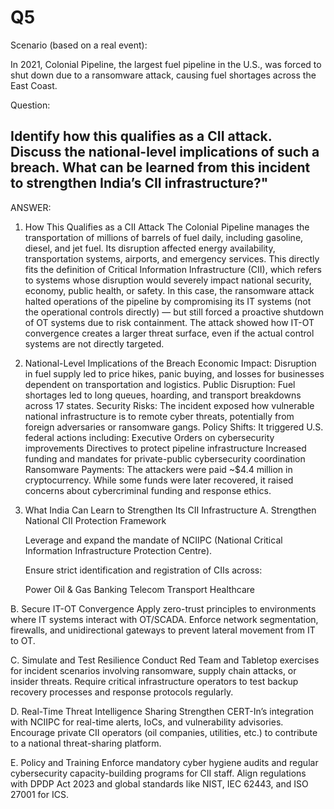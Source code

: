 # Q5
Scenario (based on a real event):

 In 2021, Colonial Pipeline, the largest fuel pipeline in the U.S., was forced to shut down due to a ransomware attack, causing fuel shortages across the East Coast.

Question:

Identify how this qualifies as a CII attack.
Discuss the national-level implications of such a breach.
What can be learned from this incident to strengthen India’s CII infrastructure?"
-----------------------------------------------------------------------------------------------------------------

ANSWER:

 1. How This Qualifies as a CII Attack
    The Colonial Pipeline manages the transportation of millions of barrels of fuel daily, including gasoline, diesel, and jet fuel.
    Its disruption affected energy availability, transportation systems, airports, and emergency services.
    This directly fits the definition of Critical Information Infrastructure (CII), which refers to systems whose disruption would severely impact national security, economy, public health, or safety.
    In this case, the ransomware attack halted operations of the pipeline by compromising its IT systems (not the operational controls directly) — but still forced a proactive shutdown of OT systems due to risk containment.
    The attack showed how IT-OT convergence creates a larger threat surface, even if the actual control systems are not directly targeted.

2. National-Level Implications of the Breach
    Economic Impact: Disruption in fuel supply led to price hikes, panic buying, and losses for businesses dependent on transportation and logistics.
    Public Disruption: Fuel shortages led to long queues, hoarding, and transport breakdowns across 17 states.
    Security Risks: The incident exposed how vulnerable national infrastructure is to remote cyber threats, potentially from foreign adversaries or ransomware gangs.
    Policy Shifts: It triggered U.S. federal actions including:
        Executive Orders on cybersecurity improvements
        Directives to protect pipeline infrastructure
        Increased funding and mandates for private-public cybersecurity coordination
    Ransomware Payments: The attackers were paid ~$4.4 million in cryptocurrency. While some funds were later recovered, it raised concerns about cybercriminal funding and response ethics.

3. What India Can Learn to Strengthen Its CII Infrastructure
 A. Strengthen National CII Protection Framework

    Leverage and expand the mandate of NCIIPC (National Critical Information Infrastructure Protection Centre).

   Ensure strict identification and registration of CIIs across:

   Power
   Oil & Gas
   Banking
   Telecom
   Transport
   Healthcare

B. Secure IT-OT Convergence
   Apply zero-trust principles to environments where IT systems interact with OT/SCADA.
   Enforce network segmentation, firewalls, and unidirectional gateways to prevent lateral movement from IT to OT.

C. Simulate and Test Resilience
   Conduct Red Team and Tabletop exercises for incident scenarios involving ransomware, supply chain attacks, or insider threats.
   Require critical infrastructure operators to test backup recovery processes and response protocols regularly.

 D. Real-Time Threat Intelligence Sharing
    Strengthen CERT-In’s integration with NCIIPC for real-time alerts, IoCs, and vulnerability advisories.
    Encourage private CII operators (oil companies, utilities, etc.) to contribute to a national threat-sharing platform.

 E. Policy and Training
    Enforce mandatory cyber hygiene audits and regular cybersecurity capacity-building programs for CII staff.
    Align regulations with DPDP Act 2023 and global standards like NIST, IEC 62443, and ISO 27001 for ICS.
